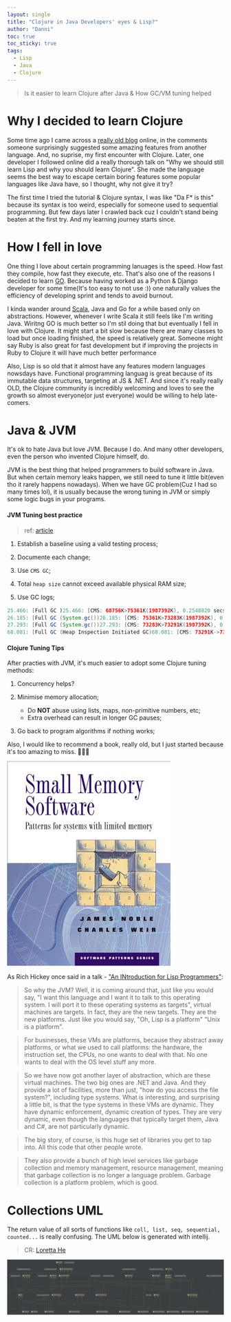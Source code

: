 ```yaml
---
layout: single
title: "Clojure in Java Developers' eyes & Lisp?"
author: "Danni"
toc: true
toc_sticky: true
tags:
  - Lisp
  - Java
  - Clojure
---
```


> Is it easier to learn Clojure after Java & How GC/VM tuning helped

# Why I decided to learn Clojure

Some time ago I came across a [really old blog](https://www.infoq.com/articles/lisp-for-jvm/) online, in the comments someone surprisingly suggested some amazing features from another language. And, no suprise, my first encounter with Clojure. Later, one developer I followed online did a really thorough talk on "Why we should still learn Lisp and why you should learn Clojure". She made the language seems the best way to escape certain boring features some popular languages like Java have, so I thought, why not give it try? 

The first time I tried the tutorial & Clojure syntax, I was like "Da F* is this" because its syntax is too weird, especially for someone used to sequential programming. But few days later I crawled back cuz I couldn't stand being beaten at the first try. And my learning journey starts since. 

# How I fell in love

One thing I love about certain programming lanuages is the speed. How fast they compile, how fast they execute, etc. That's also one of the reasons I decided to learn [GO](https://golang.org/). Because having worked as a Python & Django developer for some time(It's too easy to not use :)) one naturally values the efficiency of developing sprint and tends to avoid burnout.

I kinda wander around [Scala](https://www.scala-lang.org), Java and Go for a while based only on abstractions. However, whenever I write Scala it still feels like I'm writing Java. Wiritng GO is much better so I'm stil doing that but eventually I fell in love with Clojure. It might start a bit slow because there are many classes to load but once loading finished, the speed is relatively great. Someone might say Ruby is also great for fast development but if improving the projects in Ruby to Clojure it will have much better performance

Also, Lisp is so old that it almost have any features modern languages nowsdays have. Functional programming languag is great because of its immutable data structures, targeting at JS & .NET. And since it's really really OLD, the Clojure community is incredibly welcoming and loves to see the growth so almost everyone(or just everyone) would be willing to help late-comers.

# Java & JVM

It's ok to hate Java but love JVM. Because I do. And many other developers, even the person who invented Clojure himself, do.  

JVM is the best thing that helped programmers to build software in Java. But when certain memory leaks happen, we still need to tune it little bit(even tho it rarely happens nowadays). When we have GC problem(Cuz I had so many times lol), it is usually because the wrong tuning in JVM or simply some logic bugs in your programs. 

#### JVM Tuning best practice

> ref: [article](https://backstage.forgerock.com/knowledge/kb/article/a35746010)

1. Establish a baseline using a valid testing process;

2. Documente each change;

3. Use `CMS GC`;

4. Total `heap size` cannot exceed available physical RAM size;

5. Use GC logs;

```java
25.466: [Full GC )25.466: [CMS: 68756K­>75361K(1987392K), 0.2548820 secs] 96571K­->75361K(2064064K), [CMS Perm : 61069K­>60722K(61376K)], 0.2551850 secs] [Times: user=0.25 sys=0.01, real=0.25 secs]
26.185: [Full GC (System.gc())26.185: [CMS: 75361K­>73283K(1987392K), 0.2398450 secs] 76136K-­>73283K(2064064K), [CMS Perm : 60723K­>60723K(101204K)], 0.2400120 secs] [Times: user=0.24 sys=0.00, real=0.24 secs]
27.293: [Full GC (System.gc())27.293: [CMS: 73283K­>73291K(1987392K), 0.2111960 secs] 74096K­>73291K(2064064K), [CMS Perm : 60723K­>60723K(101396K)], 0.2112730 secs] [Times: user=0.21 sys=0.00, real=0.22 secs]
68.081: [Full GC (Heap Inspection Initiated GC)68.081: [CMS: 73291K­->73187K(1987392K), 0.2172670 secs] 77634K­>73187K(2064064K), [CMS Perm : 60742K­>60742K(101396K)], 0.2174520 secs] [Times: user=0.22 sys=0.00, real=0.21 secs]

```

#### Clojure Tuning Tips

After practies with JVM, it's much easier to adopt some Clojure tuning methods: 

1. Concurrency helps?

2. Minimise memory allocation;
    - Do **NOT** abuse using lists, maps, non-primitive numbers, etc;
    - Extra overhead can result in longer GC pauses;

3. Go back to program algorithms if nothing works;

Also, I would like to recommend a book, really old, but I just started because it's too amazing to miss. 👏👏👏

![Small Memory Software - Patterns for Systems with limited memory](/assets/images/post/clojure/Small-Memory-Software.jpg)


As Rich Hickey once said in a talk - ["An INtroduction for Lisp Programmers"](https://github.com/matthiasn/talk-transcripts/blob/master/Hickey_Rich/ClojureIntroForLispProgrammers.md):

> So why the JVM? Well, it is coming around that, just like you would say, "I want this language and I want it to talk to this operating system. I will port it to these operating systems as targets", virtual machines are targets. In fact, they are the new targets. They are the new platforms. Just like you would say, "Oh, Lisp is a platform" "Unix is a platform".

> For businesses, these VMs are platforms, because they abstract away platforms, or what we used to call platforms: the hardware, the instruction set, the CPUs, no one wants to deal with that. No one wants to deal with the OS level stuff any more.

> So we have now got another layer of abstraction, which are these virtual machines. The two big ones are .NET and Java. And they provide a lot of facilities, more than just, "how do you access the file system?", including type systems. What is interesting, and surprising a little bit, is that the type systems in these VMs are dynamic. They have dynamic enforcement, dynamic creation of types. They are very dynamic, even though the languages that typically target them, Java and C#, are not particularly dynamic.

> The big story, of course, is this huge set of libraries you get to tap into. All this code that other people wrote.

> They also provide a bunch of high level services like garbage collection and memory management, resource management, meaning that garbage collection is no longer a language problem. Garbage collection is a platform problem, which is good.

# Collections UML 

The return value of all sorts of functions like `coll, list, seq, sequential, counted...` is really confusing. The UML below is generated with intellij. 

> CR: [Loretta He](https://github.com/lorettahe)

![Clojure Collection UML](/assets/images/post/clojure_collection.jpg)
